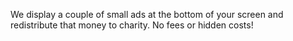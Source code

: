We display a couple of small ads at the bottom of your screen and redistribute that money to charity. No fees or hidden costs!

